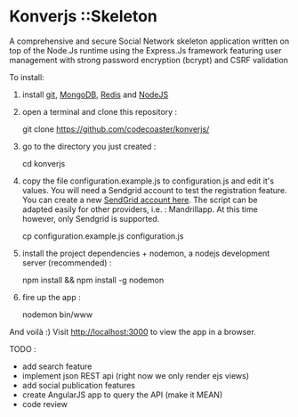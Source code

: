 # Konverjs ::Skeleton

A comprehensive and secure Social Network skeleton application written on top of the Node.Js runtime using the Express.Js framework featuring user management with strong password encryption (bcrypt) and CSRF validation

To install:

1) install [git](https://git-scm.com/book/en/v2/Getting-Started-Installing-Git), [MongoDB](https://www.mongodb.com/download-center?jmp=docs), [Redis](https://redis.io/) and [NodeJS](http://nodejs.org)

2) open a terminal and clone this repository :  

    git clone https://github.com/codecoaster/konverjs/
    
    
3) go to the directory you just created : 

    cd konverjs

4) copy the file  	configuration.example.js to  	configuration.js and edit it's values.  You will need a Sendgrid account to test the registration feature.  You can create a new [SendGrid account here](https://app.sendgrid.com).  The script can be adapted easily for other providers, i.e. : Mandrillapp.  At this time however, only Sendgrid is supported. 

    cp configuration.example.js configuration.js
    
4) install the project dependencies + nodemon, a nodejs development server (recommended) :

    npm install && npm install -g nodemon

5) fire up the app : 

    nodemon bin/www
    
 And voilà :)  Visit [http://localhost:3000](http://localhost:3000) to view the app in a browser.

 TODO : 

 - add search feature
 - implement json REST api (right now we only render ejs views)
 - add social publication features
 - create AngularJS app to query the API (make it MEAN)
 - code review
